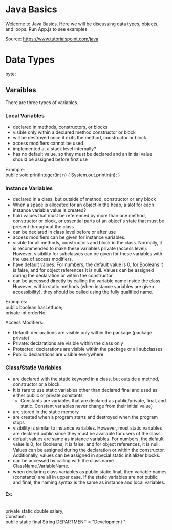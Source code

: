# Java Basics

Welcome to Java Basics. Here we will be discussing data types, objects, and loops.
Run App.js to see examples

Source: https://www.tutorialspoint.com/java

# Data Types

byte:

## Varaibles

There are three types of variables.

### Local Variables
- declared in methods, constructors, or blocks
- visible only within a declared method constructor or block
- will be destroyed once it exits the method, constructor or block
- access modifiers cannot be used 
- implemented at a stack level internally?
- has no default value, so they must be declared and an initial value should be assigned before first use

Example: 
<br>
public void printInteger(int n) {
  System.out.println(n);
}

### Instance Variables
- declared in a class, but outside of method, constructor or any block
- When a space is allocated for an object in the heap, a slot for each instance variable value is created?
- hold values that must be referenced by more than one method, constructor or block, or essential parts of an object's state that must be present throughout the class
- can be declared in class level before or after use
- access modifiers can be given for instance variables.
- visible for all methods, constructors and block in the class. Normally, it is recommended to make these variables private (access level). However, visibility for subclasses can be given for these variables with the use of access modifiers.
- have default values. For numbers, the default value is 0, for Booleans it is false, and for object references it is null. Values can be assigned during the declaration or within the constructor.
- can be accessed directly by calling the variable name inside the class. However, within static methods (when instance variables are given accessibility), they should be called using the fully qualified name.

Examples: 
<br>
public boolean hasLettuce;
<br>
private int orderNo:
<br>

Access Modifiers:
- Default:	declarations are visible only within the package (package private)
- Private:	declarations are visible within the class only
- Protected:	declarations are visible within the package or all subclasses
- Public:	declarations are visible everywhere


### Class/Static Variables
- are declared with the static keyword in a class, but outside a method, constructor or a block.
- It is rare to use static variables other than declared final and used as either public or private constants
  - Constants are variables that are declared as public/private, final, and static. Constant variables never change from their initial value)
- are stored in the static memory
- are created when a program starts and destroyed when the program stops
- visibility is similar to instance variables. However, most static variables are declared public since they must be available for users of the class.
- default values are same as instance variables. For numbers, the default value is 0; for Booleans, it is false; and for object references, it is null. Values can be assigned during the declaration or within the constructor. Additionally, values can be assigned in special static initializer blocks.
- can be accessed by calling with the class name ClassName.VariableName.
- when declaring class variables as public static final, then variable names (constants) are all in upper case. If the static variables are not public and final, the naming syntax is the same as instance and local variables.

#### Ex:
<br>
   private static double salary;
<br>
 Constant:
 <br>
   public static final String DEPARTMENT = "Development ";
   <br>
